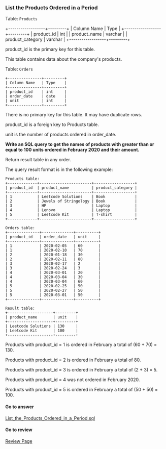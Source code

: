 ### List the Products Ordered in a Period

Table: `Products`

+------------------+---------+
| Column Name      | Type    |
+------------------+---------+
| product_id       | int     |
| product_name     | varchar |
| product_category | varchar |
+------------------+---------+

product_id is the primary key for this table.

This table contains data about the company's products.

Table: `Orders`
```
+---------------+---------+
| Column Name   | Type    |
+---------------+---------+
| product_id    | int     |
| order_date    | date    |
| unit          | int     |
+---------------+---------+
```
There is no primary key for this table. It may have duplicate rows.

product_id is a foreign key to Products table.

unit is the number of products ordered in order_date.
 

**Write an SQL query to get the names of products with greater than or equal to 100 units ordered in February 2020 and their amount.**

Return result table in any order.

The query result format is in the following example:

```
Products table:
+-------------+-----------------------+------------------+
| product_id  | product_name          | product_category |
+-------------+-----------------------+------------------+
| 1           | Leetcode Solutions    | Book             |
| 2           | Jewels of Stringology | Book             |
| 3           | HP                    | Laptop           |
| 4           | Lenovo                | Laptop           |
| 5           | Leetcode Kit          | T-shirt          |
+-------------+-----------------------+------------------+

Orders table:
+--------------+--------------+----------+
| product_id   | order_date   | unit     |
+--------------+--------------+----------+
| 1            | 2020-02-05   | 60       |
| 1            | 2020-02-10   | 70       |
| 2            | 2020-01-18   | 30       |
| 2            | 2020-02-11   | 80       |
| 3            | 2020-02-17   | 2        |
| 3            | 2020-02-24   | 3        |
| 4            | 2020-03-01   | 20       |
| 4            | 2020-03-04   | 30       |
| 4            | 2020-03-04   | 60       |
| 5            | 2020-02-25   | 50       |
| 5            | 2020-02-27   | 50       |
| 5            | 2020-03-01   | 50       |
+--------------+--------------+----------+

Result table:
+--------------------+---------+
| product_name       | unit    |
+--------------------+---------+
| Leetcode Solutions | 130     |
| Leetcode Kit       | 100     |
+--------------------+---------+
```

Products with product_id = 1 is ordered in February a total of (60 + 70) = 130.

Products with product_id = 2 is ordered in February a total of 80.

Products with product_id = 3 is ordered in February a total of (2 + 3) = 5.

Products with product_id = 4 was not ordered in February 2020.

Products with product_id = 5 is ordered in February a total of (50 + 50) = 100.



####  Go to answer

[List_the_Products_Ordered_in_a_Period.sql](https://github.com/Kelv1nYu/LeetCode_Practices/blob/master/Code/List_the_Products_Ordered_in_a_Period.sql)

#### Go to review

[Review Page](https://github.com/Kelv1nYu/LeetCode_Practices/blob/master/ReviewPage.md)